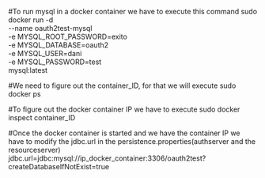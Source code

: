 #To run mysql in a docker container we have to execute this command
sudo docker run -d \
    --name oauth2test-mysql \
    -e MYSQL_ROOT_PASSWORD=exito \
    -e MYSQL_DATABASE=oauth2 \
    -e MYSQL_USER=dani \
    -e MYSQL_PASSWORD=test \
    mysql:latest

#We need to figure out the container_ID, for that we will execute
sudo docker ps

#To figure out the docker container IP we have to execute 
sudo docker inspect container_ID

#Once the docker container is started and we have the container IP we have to modify the jdbc.url in the persistence.properties(authserver and the resourceserver)
jdbc.url=jdbc:mysql://ip_docker_container:3306/oauth2test?createDatabaseIfNotExist=true

